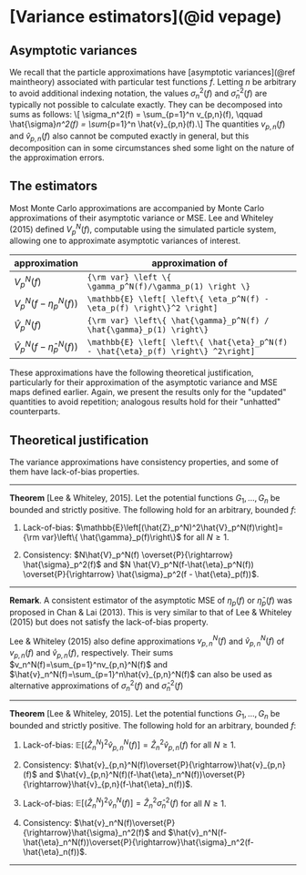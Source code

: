 # [Variance estimators](@id vepage)

## Asymptotic variances

We recall that the particle approximations have [asymptotic variances](@ref maintheory) associated with particular test functions $f$. Letting $n$ be arbitrary to avoid additional indexing notation, the values $\sigma_n^2(f)$ and $\hat{\sigma}_n^2(f)$ are typically not possible to calculate exactly. They can be decomposed into sums as follows: \\[ \sigma_n^2(f) = \sum_{p=1}^n v_{p,n}(f), \qquad \hat{\sigma}_n^2(f) = \sum_{p=1}^n \hat{v}_{p,n}(f).\\] The quantities $v_{p,n}(f)$ and $\hat{v}_{p,n}(f)$ also cannot be computed exactly in general, but this decomposition can in some circumstances shed some light on the nature of the approximation errors.

## The estimators

Most Monte Carlo approximations are accompanied by Monte Carlo approximations of their asymptotic variance or MSE. Lee and Whiteley (2015) defined $V_p^N(f)$, computable using the simulated particle system, allowing one to approximate asymptotic variances of interest.

| approximation | approximation of |
| ------------- | ---------------- |
| $V_p^N(f)$ | ``{\rm var} \left \{ \gamma_p^N(f)/\gamma_p(1) \right \}`` |
| $V_p^N(f-\eta_p^N(f))$ | ``\mathbb{E} \left[ \left\{ \eta_p^N(f) - \eta_p(f) \right\}^2 \right]`` |
| $\hat{V}_p^N(f)$ | ``{\rm var} \left\{ \hat{\gamma}_p^N(f) / \hat{\gamma}_p(1) \right\} `` |
| $\hat{V}_p^N(f-\hat{\eta}_p^N(f))$ | ``\mathbb{E} \left[ \left\{ \hat{\eta}_p^N(f) - \hat{\eta}_p(f) \right\} ^2\right]`` |

These approximations have the following theoretical justification, particularly for their approximation of the asymptotic variance and MSE maps defined earlier. Again, we present the results only for the "updated" quantities to avoid repetition; analogous results hold for their "unhatted" counterparts.

## Theoretical justification

The variance approximations have consistency properties, and some of them have lack-of-bias properties.

---
**Theorem** [Lee & Whiteley, 2015]. Let the potential functions $G_1, \ldots, G_n$ be bounded and strictly positive. The following hold for an arbitrary, bounded $f$:

1. Lack-of-bias: $\mathbb{E}\left[(\hat{Z}_p^N)^2\hat{V}_p^N(f)\right]={\rm var}\left\{ \hat{\gamma}_p(f)\right\}$ for all $N \geq 1$.

1. Consistency: $N\hat{V}_p^N(f) \overset{P}{\rightarrow} \hat{\sigma}_p^2(f)$ and $N \hat{V}_p^N(f-\hat{\eta}_p^N(f)) \overset{P}{\rightarrow} \hat{\sigma}_p^2(f - \hat{\eta}_p(f))$.
---

**Remark**. A consistent estimator of the asymptotic MSE of $\eta_p(f)$ or $\hat{\eta}_p(f)$ was proposed in Chan & Lai (2013). This is very similar to that of Lee & Whiteley (2015) but does not satisfy the lack-of-bias property.

Lee & Whiteley (2015) also define approximations $v_{p,n}^N(f)$ and $\hat{v}_{p,n}^N(f)$ of $v_{p,n}(f)$ and $\hat{v}_{p,n}(f)$, respectively. Their sums $v_n^N(f)=\sum_{p=1}^nv_{p,n}^N(f)$ and $\hat{v}_n^N(f)=\sum_{p=1}^n\hat{v}_{p,n}^N(f)$ can also be used as alternative approximations of $\sigma_n^2(f)$ and $\hat{\sigma}_n^2(f)$

---
**Theorem** [Lee & Whiteley, 2015]. Let the potential functions $G_1, \ldots, G_n$ be bounded and strictly positive. The following hold for an arbitrary, bounded $f$:

1. Lack-of-bias: $\mathbb{E}\left[\left(\hat{Z}_n^N\right)^2\hat{v}_{p,n}^N(f)\right]=\hat{Z}_n^2\hat{v}_{p,n}(f)$ for all $N\geq1$.

2. Consistency: $\hat{v}_{p,n}^N(f)\overset{P}{\rightarrow}\hat{v}_{p,n}(f)$ and $\hat{v}_{p,n}^N(f)(f-\hat{\eta}_n^N(f))\overset{P}{\rightarrow}\hat{v}_{p,n}(f-\hat{\eta}_n(f))$.

3. Lack-of-bias: $\mathbb{E}\left[\left(\hat{Z}_n^N\right)^2\hat{v}_n^N(f)\right]=\hat{Z}_n^2\hat{\sigma}_n^2(f)$ for all $N\geq1$.

4. Consistency: $\hat{v}_n^N(f)\overset{P}{\rightarrow}\hat{\sigma}_n^2(f)$ and $\hat{v}_n^N(f-\hat{\eta}_n^N(f))\overset{P}{\rightarrow}\hat{\sigma}_n^2(f-\hat{\eta}_n(f))$.
---
